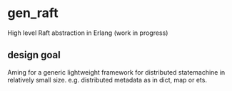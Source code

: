 # gen_raft
High level Raft abstraction in Erlang (work in progress)

## design goal
Aming for a generic lightweight framework for distributed statemachine in relatively small size. e.g. distributed metadata as in dict, map or ets.
